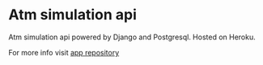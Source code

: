 # Atm simulation api

Atm simulation api powered by Django and Postgresql. Hosted on Heroku.

For more info visit [app repository](https://github.com/ullyzian/atm-electron)